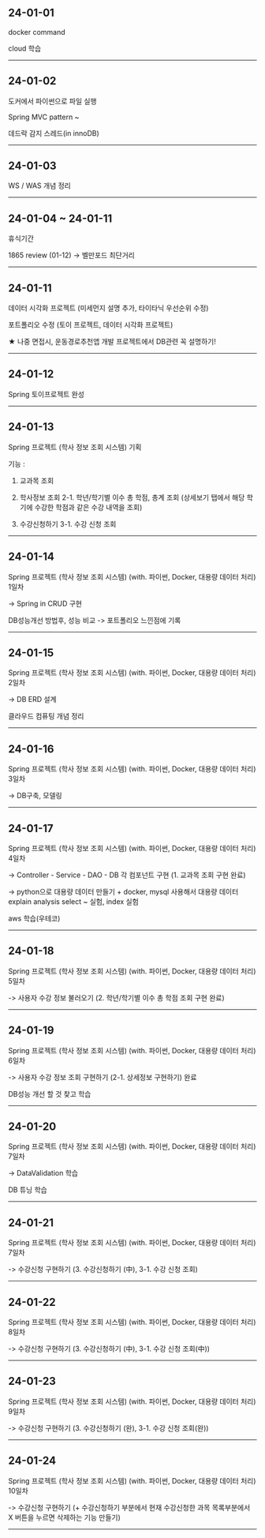 ## 24-01-01

docker command

cloud 학습

<hr>

## 24-01-02

도커에서 파이썬으로 파일 실행

Spring MVC pattern ~

데드락 감지 스레드(in innoDB)
<hr>

## 24-01-03

WS / WAS 개념 정리

<hr>

## 24-01-04 ~ 24-01-11

휴식기간

1865 review (01-12) -> 벨만포드 최단거리
<hr>

## 24-01-11

데이터 시각화 프로젝트 (미세먼지 설명 추가, 타이타닉 우선순위 수정)

포트폴리오 수정 (토이 프로젝트, 데이터 시각화 프로젝트)

★ 나중 면접시, 운동경로추천앱 개발 프로젝트에서 DB관련 꼭 설명하기!
<hr>

## 24-01-12

Spring 토이프로젝트 완성
<hr>

## 24-01-13

Spring 프로젝트 (학사 정보 조회 시스템) 기획

기능 :
1. 교과목 조회
2. 학사정보 조회
 2-1. 학년/학기별 이수 총 학점, 총계 조회 (상세보기 탭에서 해당 학기에 수강한 학점과 같은 수강 내역을 조회)
   
3. 수강신청하기
 3-1. 수강 신청 조회
<hr>

## 24-01-14

Spring 프로젝트 (학사 정보 조회 시스템) (with. 파이썬, Docker, 대용량 데이터 처리) 1일차

-> Spring in CRUD 구현

DB성능개선 방법후, 성능 비교 -> 포트폴리오 느낀점에 기록
<hr>

## 24-01-15

Spring 프로젝트 (학사 정보 조회 시스템) (with. 파이썬, Docker, 대용량 데이터 처리) 2일차

-> DB ERD 설계

클라우드 컴퓨팅 개념 정리
<hr>

## 24-01-16

Spring 프로젝트 (학사 정보 조회 시스템) (with. 파이썬, Docker, 대용량 데이터 처리) 3일차

-> DB구축, 모델링
<hr>

## 24-01-17

Spring 프로젝트 (학사 정보 조회 시스템) (with. 파이썬, Docker, 대용량 데이터 처리) 4일차

-> Controller - Service - DAO - DB 각 컴포넌트 구현 (1. 교과목 조회 구현 완료)

-> python으로 대용량 데이터 만들기 + docker, mysql 사용해서 대용량 데이터 explain analysis select ~ 실험, index 실험

aws 학습(우테코)
<hr>

## 24-01-18

Spring 프로젝트 (학사 정보 조회 시스템) (with. 파이썬, Docker, 대용량 데이터 처리) 5일차

-> 사용자 수강 정보 불러오기 (2. 학년/학기별 이수 총 학점 조회 구현 완료)
<hr>

## 24-01-19

Spring 프로젝트 (학사 정보 조회 시스템) (with. 파이썬, Docker, 대용량 데이터 처리) 6일차

-> 사용자 수강 정보 조회 구현하기 (2-1. 상세정보 구현하기) 완료

DB성능 개선 할 것 찾고 학습
<hr>

## 24-01-20

Spring 프로젝트 (학사 정보 조회 시스템) (with. 파이썬, Docker, 대용량 데이터 처리) 7일차

-> DataValidation 학습

DB 튜닝 학습
<hr>

## 24-01-21

Spring 프로젝트 (학사 정보 조회 시스템) (with. 파이썬, Docker, 대용량 데이터 처리) 7일차

-> 수강신청 구현하기 (3. 수강신청하기 (中),  3-1. 수강 신청 조회) 
<hr>

## 24-01-22

Spring 프로젝트 (학사 정보 조회 시스템) (with. 파이썬, Docker, 대용량 데이터 처리) 8일차

-> 수강신청 구현하기 (3. 수강신청하기 (中),  3-1. 수강 신청 조회(中)) 
<hr>

## 24-01-23

Spring 프로젝트 (학사 정보 조회 시스템) (with. 파이썬, Docker, 대용량 데이터 처리) 9일차

-> 수강신청 구현하기 (3. 수강신청하기 (완),  3-1. 수강 신청 조회(완))
<hr>

## 24-01-24

Spring 프로젝트 (학사 정보 조회 시스템) (with. 파이썬, Docker, 대용량 데이터 처리) 10일차

-> 수강신청 구현하기 (+ 수강신청하기 부분에서 현재 수강신청한 과목 목록부분에서 X 버튼을 누르면 삭제하는 기능 만들기)
<hr>

